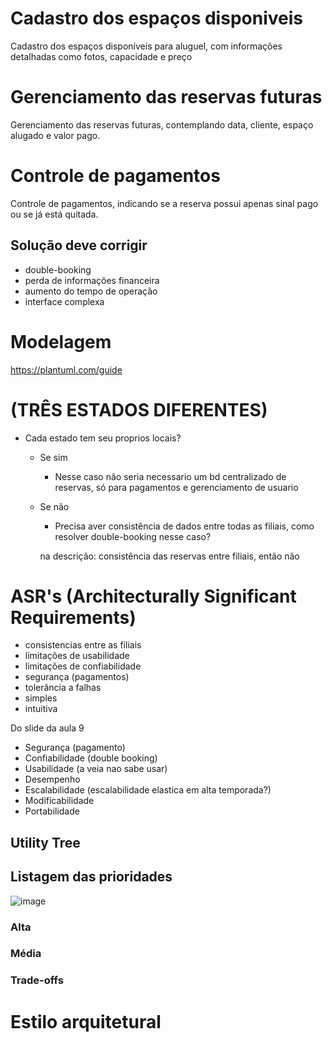 #  Cadastro dos espaços disponiveis

Cadastro dos espaços disponíveis para aluguel, com informações detalhadas como fotos, capacidade e preço

# Gerenciamento das reservas futuras

Gerenciamento das reservas futuras, contemplando data, cliente, espaço alugado e valor pago.

# Controle de pagamentos

Controle de pagamentos, indicando se a reserva possui apenas sinal pago
ou se já está quitada.

## Solução deve corrigir
* double-booking
* perda de informações financeira
* aumento do tempo de operação
* interface complexa

# Modelagem

https://plantuml.com/guide

# (TRÊS ESTADOS DIFERENTES)
* Cada estado tem seu proprios locais?
    * Se sim
        * Nesse caso não seria necessario um bd centralizado de reservas, só para pagamentos e gerenciamento de usuario
    * Se não
        * Precisa aver consistência de dados entre todas as filiais, como resolver double-booking nesse caso?
     
      na descrição: consistência das reservas entre filiais, então não



# ASR's (Architecturally Significant Requirements)


* consistencias entre as filiais
* limitações de usabilidade
* limitações de confiabilidade
* segurança (pagamentos)
* tolerância a falhas
* simples
* intuitiva

Do slide da aula 9
* Segurança (pagamento)
* Confiabilidade (double booking)
* Usabilidade (a veia nao sabe usar)
* Desempenho
* Escalabilidade (escalabilidade elastica em alta temporada?)
* Modificabilidade
* Portabilidade

## Utility Tree

## Listagem das prioridades

![image](https://hackmd.io/_uploads/B1LiDaUpex.png)


### Alta

### Média


### Trade-offs



# Estilo arquitetural
